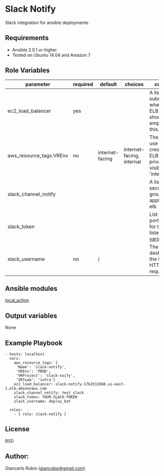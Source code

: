 Slack Notify
=========

Slack integration for ansible deployments

Requirements
------------

- Ansible 2.0.1 or higher.
- Tested on Ubuntu 14.04 and Amazon 7

Role Variables
--------------

| parameter             | required | default | choices | comments |
| --------------------- | -------- | ------- | -------- |-------- |
| ec2_load_balancer | yes| | | A list of VPC subnets to use when creating ELB. Zones should be empty if using this. |
| aws_resource_tags.VREnv| no| internet-facing | internet-facing, internal|The scheme to use when creating the ELB. For a private VPC-visible ELB use 'internal'. |
| slack_channel_notify| | | |A list of security groups to apply to the elb |
| slack_token| | | | List of ports/protocols for this ELB to listen on (see [vars](defaults/main.yml)| 
| slack_username| no | / | |The destination for the HTTP or HTTPS request. | 


Ansible modules
--------------
[local_action](http://docs.ansible.com/ansible/slack_module.html)


Output variables
--------------

None

Example Playbook
----------------

   
    - hosts: localhost
      vars:
        aws_resource_tags: {
         'Name': 'slack-notify',
         'VREnv': 'PROD',
         'VRProject': 'slack-noify',
         'VRTeam': 'infra'}
        ec2_load_balancer: slack-notify-1762532888.us-east-1.elb.amazonaws.com
        slack_channel_notify: test_slack
        slack_token: YOUR-SLACK-TOKEN
        slack_username: deploy_bot
        
      roles:
        - { role: slack-notify }
   

License
-------

BSD

Author:
------------------

Giancarlo Rubio (<gianrubio@gmail.com>)